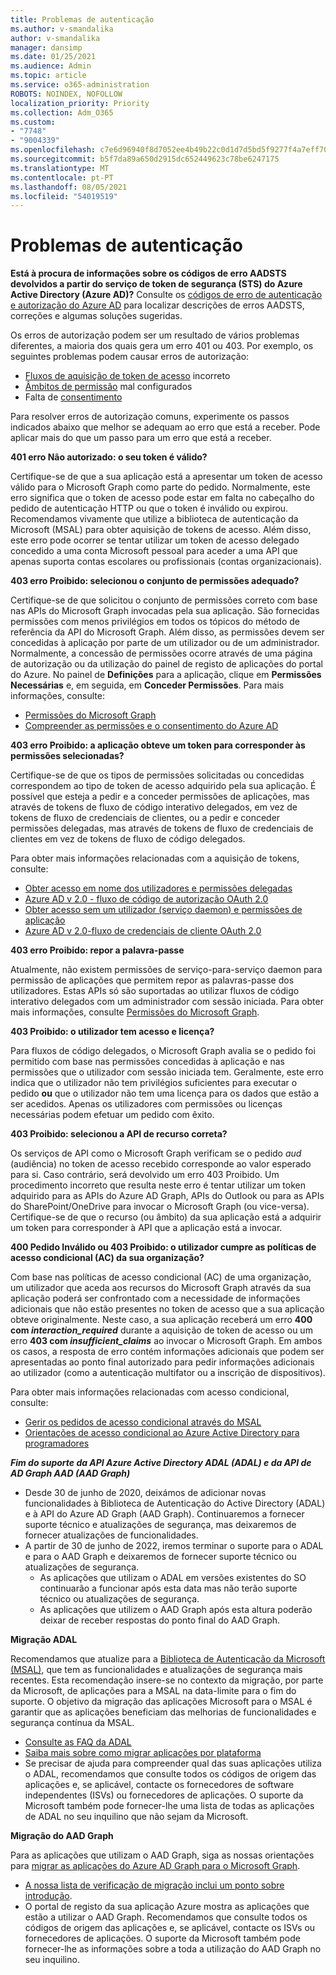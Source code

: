 ```yaml
---
title: Problemas de autenticação
ms.author: v-smandalika
author: v-smandalika
manager: dansimp
ms.date: 01/25/2021
ms.audience: Admin
ms.topic: article
ms.service: o365-administration
ROBOTS: NOINDEX, NOFOLLOW
localization_priority: Priority
ms.collection: Adm_O365
ms.custom:
- "7748"
- "9004339"
ms.openlocfilehash: c7e6d96940f8d7052ee4b49b22c0d1d7d5bd5f9277f4a7eff709def1da2e13af
ms.sourcegitcommit: b5f7da89a650d2915dc652449623c78be6247175
ms.translationtype: MT
ms.contentlocale: pt-PT
ms.lasthandoff: 08/05/2021
ms.locfileid: "54019519"
---
```

# <a name="authentication-issues"></a>Problemas de autenticação

**Está à procura de informações sobre os códigos de erro AADSTS devolvidos a partir do serviço de token de segurança (STS) do Azure Active Directory (Azure AD)?** Consulte os [códigos de erro de autenticação e autorização do Azure AD](https://docs.microsoft.com/azure/active-directory/develop/reference-aadsts-error-codes) para localizar descrições de erros AADSTS, correções e algumas soluções sugeridas.

Os erros de autorização podem ser um resultado de vários problemas diferentes, a maioria dos quais gera um erro 401 ou 403. Por exemplo, os seguintes problemas podem causar erros de autorização:

- [Fluxos de aquisição de token de acesso](https://docs.microsoft.com/azure/active-directory/develop/authentication-vs-authorization) incorreto 
- [Âmbitos de permissão](https://docs.microsoft.com/azure/active-directory/develop/v2-permissions-and-consent) mal configurados 
- Falta de [consentimento](https://docs.microsoft.com/azure/active-directory/develop/howto-convert-app-to-be-multi-tenant#understanding-user-and-admin-consent)

Para resolver erros de autorização comuns, experimente os passos indicados abaixo que melhor se adequam ao erro que está a receber. Pode aplicar mais do que um passo para um erro que está a receber.

**401 erro Não autorizado: o seu token é válido?**

Certifique-se de que a sua aplicação está a apresentar um token de acesso válido para o Microsoft Graph como parte do pedido. Normalmente, este erro significa que o token de acesso pode estar em falta no cabeçalho do pedido de autenticação HTTP ou que o token é inválido ou expirou. Recomendamos vivamente que utilize a biblioteca de autenticação da Microsoft (MSAL) para obter aquisição de tokens de acesso. Além disso, este erro pode ocorrer se tentar utilizar um token de acesso delegado concedido a uma conta Microsoft pessoal para aceder a uma API que apenas suporta contas escolares ou profissionais (contas organizacionais).

**403 erro Proibido: selecionou o conjunto de permissões adequado?**

Certifique-se de que solicitou o conjunto de permissões correto com base nas APIs do Microsoft Graph invocadas pela sua aplicação. São fornecidas permissões com menos privilégios em todos os tópicos do método de referência da API do Microsoft Graph. Além disso, as permissões devem ser concedidas à aplicação por parte de um utilizador ou de um administrador. Normalmente, a concessão de permissões ocorre através de uma página de autorização ou da utilização do painel de registo de aplicações do portal do Azure. No painel de **Definições** para a aplicação, clique em **Permissões Necessárias** e, em seguida, em **Conceder Permissões**. Para mais informações, consulte:

- [Permissões do Microsoft Graph](https://docs.microsoft.com/graph/permissions-reference) 
- [Compreender as permissões e o consentimento do Azure AD](https://docs.microsoft.com/azure/active-directory/develop/v2-permissions-and-consent)

**403 erro Proibido: a aplicação obteve um token para corresponder às permissões selecionadas?**

Certifique-se de que os tipos de permissões solicitadas ou concedidas correspondem ao tipo de token de acesso adquirido pela sua aplicação. É possível que esteja a pedir e a conceder permissões de aplicações, mas através de tokens de fluxo de código interativo delegados, em vez de tokens de fluxo de credenciais de clientes, ou a pedir e conceder permissões delegadas, mas através de tokens de fluxo de credenciais de clientes em vez de tokens de fluxo de código delegados.

Para obter mais informações relacionadas com a aquisição de tokens, consulte:

- [Obter acesso em nome dos utilizadores e permissões delegadas](https://docs.microsoft.com/graph/auth-v2-user) 
- [Azure AD v 2.0 - fluxo de código de autorização OAuth 2.0](https://docs.microsoft.com/azure/active-directory/develop/v2-oauth2-auth-code-flow) 
- [Obter acesso sem um utilizador (serviço daemon) e permissões de aplicação](https://docs.microsoft.com/graph/auth-v2-service) 
- [Azure AD v 2.0-fluxo de credenciais de cliente OAuth 2.0](https://docs.microsoft.com/azure/active-directory/develop/v2-oauth2-client-creds-grant-flow)

**403 erro Proibido: repor a palavra-passe**

Atualmente, não existem permissões de serviço-para-serviço daemon para permissão de aplicações que permitem repor as palavras-passe dos utilizadores. Estas APIs só são suportadas ao utilizar fluxos de código interativo delegados com um administrador com sessão iniciada. Para obter mais informações, consulte [Permissões do Microsoft Graph](https://docs.microsoft.com/graph/permissions-reference).

**403 Proibido: o utilizador tem acesso e licença?**

Para fluxos de código delegados, o Microsoft Graph avalia se o pedido foi permitido com base nas permissões concedidas à aplicação e nas permissões que o utilizador com sessão iniciada tem. Geralmente, este erro indica que o utilizador não tem privilégios suficientes para executar o pedido **ou** que o utilizador não tem uma licença para os dados que estão a ser acedidos. Apenas os utilizadores com permissões ou licenças necessárias podem efetuar um pedido com êxito.

**403 Proibido: selecionou a API de recurso correta?**

Os serviços de API como o Microsoft Graph verificam se o pedido *aud* (audiência) no token de acesso recebido corresponde ao valor esperado para si. Caso contrário, será devolvido um erro 403 Proibido. Um procedimento incorreto que resulta neste erro é tentar utilizar um token adquirido para as APIs do Azure AD Graph, APIs do Outlook ou para as APIs do SharePoint/OneDrive para invocar o Microsoft Graph (ou vice-versa). Certifique-se de que o recurso (ou âmbito) da sua aplicação está a adquirir um token para corresponder à API que a aplicação está a invocar.

**400 Pedido Inválido ou 403 Proibido: o utilizador cumpre as políticas de acesso condicional (AC) da sua organização?**

Com base nas políticas de acesso condicional (AC) de uma organização, um utilizador que aceda aos recursos do Microsoft Graph através da sua aplicação poderá ser confrontado com a necessidade de informações adicionais que não estão presentes no token de acesso que a sua aplicação obteve originalmente. Neste caso, a sua aplicação receberá um erro **400 com *interaction_required*** durante a aquisição de token de acesso ou um erro **403 com *insufficient_claims*** ao invocar o Microsoft Graph. Em ambos os casos, a resposta de erro contém informações adicionais que podem ser apresentadas ao ponto final autorizado para pedir informações adicionais ao utilizador (como a autenticação multifator ou a inscrição de dispositivos).

Para obter mais informações relacionadas com acesso condicional, consulte:

- [Gerir os pedidos de acesso condicional através do MSAL](https://docs.microsoft.com/azure/active-directory/develop/msal-error-handling-dotnet#conditional-access-and-claims-challenges) 
- [Orientações de acesso condicional ao Azure Active Directory para programadores ](https://docs.microsoft.com/azure/active-directory/develop/v2-conditional-access-dev-guide)

***Fim do suporte da API Azure Active Directory ADAL (ADAL) e da API de AD Graph AAD (AAD Graph)***

- Desde 30 de junho de 2020, deixámos de adicionar novas funcionalidades à Biblioteca de Autenticação do Active Directory (ADAL) e à API do Azure AD Graph (AAD Graph). Continuaremos a fornecer suporte técnico e atualizações de segurança, mas deixaremos de fornecer atualizações de funcionalidades.
- A partir de 30 de junho de 2022, iremos terminar o suporte para o ADAL e para o AAD Graph e deixaremos de fornecer suporte técnico ou atualizações de segurança.
    - As aplicações que utilizam o ADAL em versões existentes do SO continuarão a funcionar após esta data mas não terão suporte técnico ou atualizações de segurança.
    - As aplicações que utilizem o AAD Graph após esta altura poderão deixar de receber respostas do ponto final do AAD Graph.

**Migração ADAL**

Recomendamos que atualize para a [Biblioteca de Autenticação da Microsoft (MSAL)](https://docs.microsoft.com/azure/active-directory/develop/v2-overview), que tem as funcionalidades e atualizações de segurança mais recentes. Esta recomendação insere-se no contexto da migração, por parte da Microsoft, de aplicações para a MSAL na data-limite para o fim do suporte. O objetivo da migração das aplicações Microsoft para o MSAL é garantir que as aplicações beneficiam das melhorias de funcionalidades e segurança contínua da MSAL.

- [Consulte as FAQ da ADAL](https://docs.microsoft.com/azure/active-directory/develop/msal-migration#frequently-asked-questions-faq) 
- [Saiba mais sobre como migrar aplicações por plataforma](https://docs.microsoft.com/azure/active-directory/develop/msal-migration#frequently-asked-questions-faq) 
- Se precisar de ajuda para compreender qual das suas aplicações utiliza o ADAL, recomendamos que consulte todos os códigos de origem das aplicações e, se aplicável, contacte os fornecedores de software independentes (ISVs) ou fornecedores de aplicações. O suporte da Microsoft também pode fornecer-lhe uma lista de todas as aplicações de ADAL no seu inquilino que não sejam da Microsoft.

**Migração do AAD Graph**

Para as aplicações que utilizam o AAD Graph, siga as nossas orientações para [migrar as aplicações do Azure AD Graph para o Microsoft Graph](https://docs.microsoft.com/graph/migrate-azure-ad-graph-planning-checklist?view=graph-rest-1.0&preserve-view=true).

- [A nossa lista de verificação de migração inclui um ponto sobre introdução](https://docs.microsoft.com/graph/migrate-azure-ad-graph-planning-checklist). 
- O portal de registo da sua aplicação Azure mostra as aplicações que estão a utilizar o AAD Graph. Recomendamos que consulte todos os códigos de origem das aplicações e, se aplicável, contacte os ISVs ou fornecedores de aplicações. O suporte da Microsoft também pode fornecer-lhe as informações sobre a toda a utilização do AAD Graph no seu inquilino.

 










